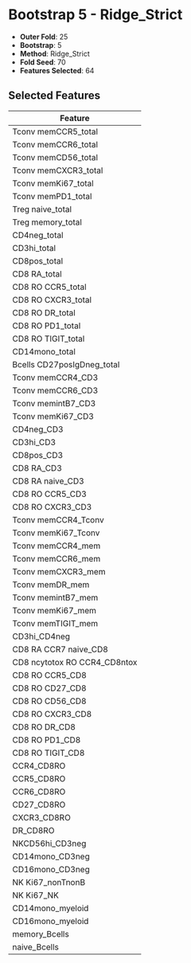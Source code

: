 # Bootstrap 5 - Ridge_Strict

- **Outer Fold**: 25
- **Bootstrap**: 5
- **Method**: Ridge_Strict
- **Fold Seed**: 70
- **Features Selected**: 64

## Selected Features

| Feature |
|---------|
| Tconv memCCR5_total |
| Tconv memCCR6_total |
| Tconv memCD56_total |
| Tconv memCXCR3_total |
| Tconv memKi67_total |
| Tconv memPD1_total |
| Treg naive_total |
| Treg memory_total |
| CD4neg_total |
| CD3hi_total |
| CD8pos_total |
| CD8 RA_total |
| CD8 RO CCR5_total |
| CD8 RO CXCR3_total |
| CD8 RO DR_total |
| CD8 RO PD1_total |
| CD8 RO TIGIT_total |
| CD14mono_total |
| Bcells CD27posIgDneg_total |
| Tconv memCCR4_CD3 |
| Tconv memCCR6_CD3 |
| Tconv memintB7_CD3 |
| Tconv memKi67_CD3 |
| CD4neg_CD3 |
| CD3hi_CD3 |
| CD8pos_CD3 |
| CD8 RA_CD3 |
| CD8 RA naive_CD3 |
| CD8 RO CCR5_CD3 |
| CD8 RO CXCR3_CD3 |
| Tconv memCCR4_Tconv |
| Tconv memKi67_Tconv |
| Tconv memCCR4_mem |
| Tconv memCCR6_mem |
| Tconv memCXCR3_mem |
| Tconv memDR_mem |
| Tconv memintB7_mem |
| Tconv memKi67_mem |
| Tconv memTIGIT_mem |
| CD3hi_CD4neg |
| CD8 RA CCR7 naive_CD8 |
| CD8 ncytotox RO CCR4_CD8ntox |
| CD8 RO CCR5_CD8 |
| CD8 RO CD27_CD8 |
| CD8 RO CD56_CD8 |
| CD8 RO CXCR3_CD8 |
| CD8 RO DR_CD8 |
| CD8 RO PD1_CD8 |
| CD8 RO TIGIT_CD8 |
| CCR4_CD8RO |
| CCR5_CD8RO |
| CCR6_CD8RO |
| CD27_CD8RO |
| CXCR3_CD8RO |
| DR_CD8RO |
| NKCD56hi_CD3neg |
| CD14mono_CD3neg |
| CD16mono_CD3neg |
| NK Ki67_nonTnonB |
| NK Ki67_NK |
| CD14mono_myeloid |
| CD16mono_myeloid |
| memory_Bcells |
| naive_Bcells |
